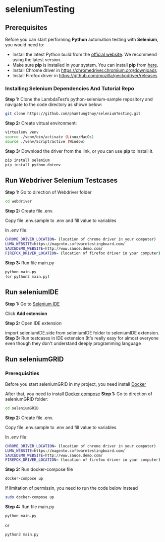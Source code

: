 # seleniumTesting
## Prerequisites

Before you can start performing **Python** automation testing with **Selenium**, you would need to:

* Install the latest Python build from the [official website](https://www.python.org/downloads/). We recommend using the latest version.
* Make sure **pip** is installed in your system. You can install **pip** from [here](https://pip.pypa.io/en/stable/installation/).
* Install Chrome driver in https://chromedriver.chromium.org/downloads
* Install Firefox driver in https://github.com/mozilla/geckodriver/releases
### Installing Selenium Dependencies And Tutorial Repo

**Step 1:** Clone the LambdaTest’s python-selenium-sample repository and navigate to the code directory as shown below:

```bash
git clone https://github.com/phamtungthuy/seleniumTesting.git
```

**Step 2:** Create virtual environment:
```bash
virtualenv venv
source ./venv/bin/activate (Linux/MacOs)
source ./venv/Script/active (Window)
```

**Step 3:** Download the driver from the link, or you can use **pip** to install it.
```bash
pip install selenium
pip install python-dotenv
```

## Run Webdriver Selenium Testcases
**Step 1:** Go to direction of Webdriver folder
```bash
cd webdriver
```
**Step 2:** Create file .env.

Copy file .env.sample to .env and fill value to variables

In .env file:
```bash
CHROME_DRIVER_LOCATION= (location of chrome driver in your computer)
LUMA_WEBSITE=https://magento.softwaretestingboard.com/
SAUCEDEMO_WEBSITE=http://www.sauce.demo.com/
FIREFOX_DRIVER_LOCATION= (location of firefox driver in your computer)
```
**Step 3:** Run file main.py
```bash
python main.py
(or python3 main.py)
```


## Run seleniumIDE
**Step 1:** Go to [Selenium IDE](https://chromewebstore.google.com/detail/selenium-ide/mooikfkahbdckldjjndioackbalphokd?pli=1)

Click **Add extension**

**Step 2:** Open IDE extension

import seleniumIDE.side from seleniumIDE folder to seleniumIDE extension.
**Step 3:** Run testcases in IDE extension
(It's really easy for almost everyone even though they don't understand deeply programming language

## Run seleniumGRID
### Prerequisities
Before you start seleniumGRID in my project, you need install [Docker](https://docs.docker.com/get-docker/)

After that, you need to install [Docker compose](https://docs.docker.com/compose/install/)
**Step 1:** Go to direction of seleniumGRID folder:
```bash
cd seleniumGRID
```

**Step 2:** Create file .env.

Copy file .env.sample to .env and fill value to variables

In .env file:
```bash
CHROME_DRIVER_LOCATION= (location of chrome driver in your computer)
LUMA_WEBSITE=https://magento.softwaretestingboard.com/
SAUCEDEMO_WEBSITE=http://www.sauce.demo.com/
FIREFOX_DRIVER_LOCATION= (location of firefox driver in your computer)
```
**Step 3:** Run docker-compose file
```bash
docker-compose up
```
If limitation of permissin, you need to run the code below instead
```bash
sudo docker-compose up
```
**Step 4:** Run file main.py
```bash
python main.py
```
or
```bash
python3 main.py
```


